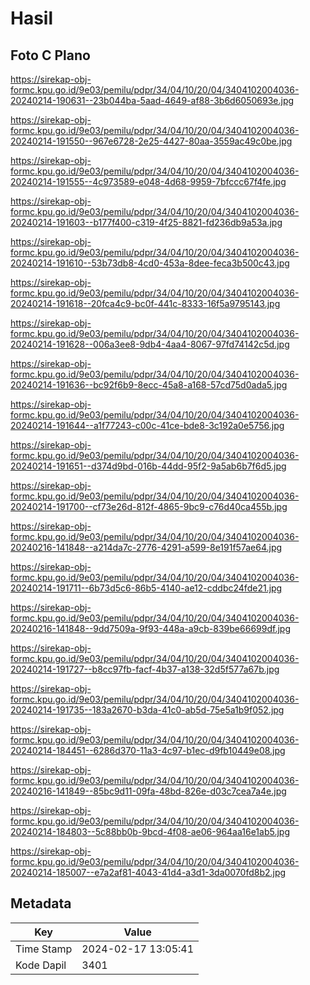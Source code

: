 # Hasil

## Foto C Plano

https://sirekap-obj-formc.kpu.go.id/9e03/pemilu/pdpr/34/04/10/20/04/3404102004036-20240214-190631--23b044ba-5aad-4649-af88-3b6d6050693e.jpg

https://sirekap-obj-formc.kpu.go.id/9e03/pemilu/pdpr/34/04/10/20/04/3404102004036-20240214-191550--967e6728-2e25-4427-80aa-3559ac49c0be.jpg

https://sirekap-obj-formc.kpu.go.id/9e03/pemilu/pdpr/34/04/10/20/04/3404102004036-20240214-191555--4c973589-e048-4d68-9959-7bfccc67f4fe.jpg

https://sirekap-obj-formc.kpu.go.id/9e03/pemilu/pdpr/34/04/10/20/04/3404102004036-20240214-191603--b177f400-c319-4f25-8821-fd236db9a53a.jpg

https://sirekap-obj-formc.kpu.go.id/9e03/pemilu/pdpr/34/04/10/20/04/3404102004036-20240214-191610--53b73db8-4cd0-453a-8dee-feca3b500c43.jpg

https://sirekap-obj-formc.kpu.go.id/9e03/pemilu/pdpr/34/04/10/20/04/3404102004036-20240214-191618--20fca4c9-bc0f-441c-8333-16f5a9795143.jpg

https://sirekap-obj-formc.kpu.go.id/9e03/pemilu/pdpr/34/04/10/20/04/3404102004036-20240214-191628--006a3ee8-9db4-4aa4-8067-97fd74142c5d.jpg

https://sirekap-obj-formc.kpu.go.id/9e03/pemilu/pdpr/34/04/10/20/04/3404102004036-20240214-191636--bc92f6b9-8ecc-45a8-a168-57cd75d0ada5.jpg

https://sirekap-obj-formc.kpu.go.id/9e03/pemilu/pdpr/34/04/10/20/04/3404102004036-20240214-191644--a1f77243-c00c-41ce-bde8-3c192a0e5756.jpg

https://sirekap-obj-formc.kpu.go.id/9e03/pemilu/pdpr/34/04/10/20/04/3404102004036-20240214-191651--d374d9bd-016b-44dd-95f2-9a5ab6b7f6d5.jpg

https://sirekap-obj-formc.kpu.go.id/9e03/pemilu/pdpr/34/04/10/20/04/3404102004036-20240214-191700--cf73e26d-812f-4865-9bc9-c76d40ca455b.jpg

https://sirekap-obj-formc.kpu.go.id/9e03/pemilu/pdpr/34/04/10/20/04/3404102004036-20240216-141848--a214da7c-2776-4291-a599-8e191f57ae64.jpg

https://sirekap-obj-formc.kpu.go.id/9e03/pemilu/pdpr/34/04/10/20/04/3404102004036-20240214-191711--6b73d5c6-86b5-4140-ae12-cddbc24fde21.jpg

https://sirekap-obj-formc.kpu.go.id/9e03/pemilu/pdpr/34/04/10/20/04/3404102004036-20240216-141848--9dd7509a-9f93-448a-a9cb-839be66699df.jpg

https://sirekap-obj-formc.kpu.go.id/9e03/pemilu/pdpr/34/04/10/20/04/3404102004036-20240214-191727--b8cc97fb-facf-4b37-a138-32d5f577a67b.jpg

https://sirekap-obj-formc.kpu.go.id/9e03/pemilu/pdpr/34/04/10/20/04/3404102004036-20240214-191735--183a2670-b3da-41c0-ab5d-75e5a1b9f052.jpg

https://sirekap-obj-formc.kpu.go.id/9e03/pemilu/pdpr/34/04/10/20/04/3404102004036-20240214-184451--6286d370-11a3-4c97-b1ec-d9fb10449e08.jpg

https://sirekap-obj-formc.kpu.go.id/9e03/pemilu/pdpr/34/04/10/20/04/3404102004036-20240216-141849--85bc9d11-09fa-48bd-826e-d03c7cea7a4e.jpg

https://sirekap-obj-formc.kpu.go.id/9e03/pemilu/pdpr/34/04/10/20/04/3404102004036-20240214-184803--5c88bb0b-9bcd-4f08-ae06-964aa16e1ab5.jpg

https://sirekap-obj-formc.kpu.go.id/9e03/pemilu/pdpr/34/04/10/20/04/3404102004036-20240214-185007--e7a2af81-4043-41d4-a3d1-3da0070fd8b2.jpg


## Metadata

| Key        | Value               |
| ---------- | ------------------- |
| Time Stamp | 2024-02-17 13:05:41 |
| Kode Dapil | 3401                |



